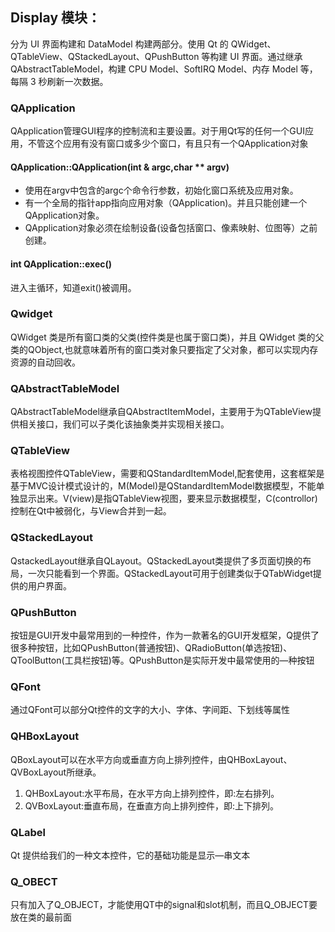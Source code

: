 ## Display 模块：

分为 UI 界面构建和 DataModel 构建两部分。使用 Qt 的 QWidget、QTableView、QStackedLayout、QPushButton 等构建 UI 界面。通过继承 QAbstractTableModel，构建 CPU Model、SoftIRQ Model、内存 Model 等，每隔 3 秒刷新一次数据。

### QApplication

QApplication管理GUI程序的控制流和主要设置。对于用Qt写的任何一个GUI应用，不管这个应用有没有窗口或多少个窗口，有且只有一个QApplication对象

#### QApplication::QApplication(int & argc,char ** argv)

* 使用在argv中包含的argc个命令行参数，初始化窗口系统及应用对象。
* 有一个全局的指针app指向应用对象（QApplication)。并且只能创建一个QApplication对象。
* QApplication对象必须在绘制设备(设备包括窗口、像素映射、位图等）之前创建。

#### int QApplication::exec()

进入主循环，知道exit()被调用。

### Qwidget

QWidget 类是所有窗口类的父类(控件类是也属于窗口类)，并且 QWidget 类的父类的QObject,也就意味着所有的窗口类对象只要指定了父对象，都可以实现内存资源的自动回收。

### QAbstractTableModel

QAbstractTableModel继承自QAbstractItemModel，主要用于为QTableView提供相关接口，我们可以子类化该抽象类并实现相关接口。

### QTableView

表格视图控件QTableView，需要和QStandardItemModel,配套使用，这套框架是基于MVC设计模式设计的，M(Model)是QStandardItemModel数据模型，不能单独显示出来。V(view)是指QTableView视图，要来显示数据模型，C(controllor)控制在Qt中被弱化，与View合并到一起。

### QStackedLayout

QstackedLayout继承自QLayout。QStackedLayout类提供了多页面切换的布局，一次只能看到一个界面。QStackedLayout可用于创建类似于QTabWidget提供的用户界面。

### QPushButton

按钮是GUI开发中最常用到的一种控件，作为一款著名的GUI开发框架，Q提供了很多种按钮，比如QPushButton(普通按钮)、QRadioButton(单选按钮)、QToolButton(工具栏按钮)等。QPushButton是实际开发中最常使用的—种按钮

### QFont

通过QFont可以部分Qt控件的文字的大小、字体、字间距、下划线等属性

### QHBoxLayout

QBoxLayout可以在水平方向或垂直方向上排列控件，由QHBoxLayout、QVBoxLayout所继承。

1. QHBoxLayout:水平布局，在水平方向上排列控件，即:左右排列。
2. QVBoxLayout:垂直布局，在垂直方向上排列控件，即:上下排列。

### QLabel

Qt 提供给我们的一种文本控件，它的基础功能是显示—串文本

### Q_OBECT

只有加入了Q_OBJECT，才能使用QT中的signal和slot机制，而且Q_OBJECT要放在类的最前面
